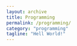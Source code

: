 ```yaml
---
layout: archive
title: Programming
permalink: /programming/
category: "programming"
tagline: "Hell World!"
---
```

